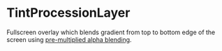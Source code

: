 # TintProcessionLayer

Fullscreen overlay which blends gradient from top to bottom edge of the screen using [pre-multiplied alpha blending](prototype:BlendMode::normal).

